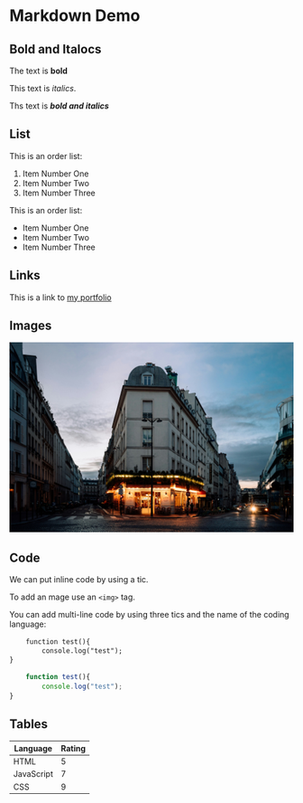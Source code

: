 
# Markdown Demo

## Bold and Italocs

The text is **bold**

This text is _italics_.

Ths text is **_bold and italics_**

## List

This is an order list:

1. Item Number One
2. Item Number Two
3. Item Number Three

This is an order list:

- Item Number One
- Item Number Two
- Item Number Three

## Links

This is a link to [my portfolio](https://github.com/harsh-parmar07)

## Images

![BrickMMO Planet](building.jpg)

## Code

We can put inline code by using a tic.

To add an mage use an `<img>` tag.

You can add multi-line code by using three tics and the name of the coding language:

```
    function test(){
        console.log("test");
}
```

```javascript
    function test(){
        console.log("test");
}
```

## Tables

| Language   | Rating |
| --------   | ------ |
| HTML       | 5      |
| JavaScript | 7      |
| CSS        | 9      |

